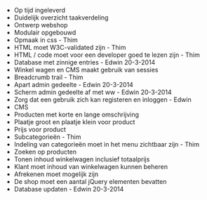 * Op tijd ingeleverd
* Duidelijk overzicht taakverdeling
* Ontwerp webshop
* Modulair opgebouwd
* Opmaak in css - Thim
* HTML moet W3C-validated zijn - Thim
* HTML / code moet voor een developer goed te lezen zijn - Thim
* Database met zinnige entries - Edwin  20-3-2014
* Winkel wagen en CMS maakt gebruik van sessies
* Breadcrumb trail - Thim
* Apart admin gedeelte - Edwin  20-3-2014
* Scherm admin gedeelte af met ww - Edwin  20-3-2014
* Zorg dat een gebruik zich kan registeren en inloggen - Edwin
* CMS
* Producten met korte en lange omschrijving
* Plaatje groot en plaatje klein voor product
* Prijs voor product
* Subcategorieën - Thim
* Indeling van categorieën moet in het menu zichtbaar zijn - Thim
* Zoeken op producten
* Tonen inhoud winkelwagen inclusief totaalprijs
* Klant moet inhoud van winkelwagen kunnen beheren
* Afrekenen moet mogelijk zijn
* De shop moet een aantal jQuery elementen bevatten
* Database updaten - Edwin 20-3-2014
